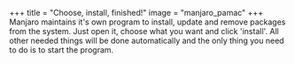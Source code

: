 +++
title = "Choose, install, finished!"
image = "manjaro_pamac"
+++
Manjaro maintains it's own program to install, update and remove packages from the system. Just open it, choose what you want and click 'install'. All other needed things will be done automatically and the only thing you need to do is to start the program.